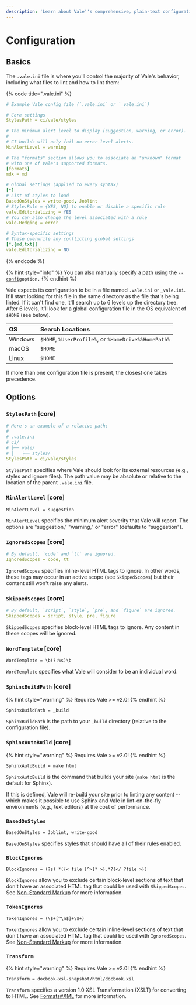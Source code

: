 ```yaml
---
description: 'Learn about Vale''s comprehensive, plain-text configuration system.'
---
```


# Configuration

## Basics

The `.vale.ini` file is where you'll control the majority of Vale's behavior, including what files to lint and how to lint them:

{% code title=".vale.ini" %}
```yaml
# Example Vale config file (`.vale.ini` or `_vale.ini`)

# Core settings
StylesPath = ci/vale/styles

# The minimum alert level to display (suggestion, warning, or error).
#
# CI builds will only fail on error-level alerts.
MinAlertLevel = warning

# The "formats" section allows you to associate an "unknown" format
# with one of Vale's supported formats.
[formats]
mdx = md

# Global settings (applied to every syntax)
[*]
# List of styles to load
BasedOnStyles = write-good, Joblint
# Style.Rule = {YES, NO} to enable or disable a specific rule
vale.Editorializing = YES
# You can also change the level associated with a rule
vale.Hedging = error

# Syntax-specific settings
# These overwrite any conflicting global settings
[*.{md,txt}]
vale.Editorializing = NO
```
{% endcode %}

{% hint style="info" %}
You can also manually specify a path using the [`--config`](usage.md#config)`option.`
{% endhint %}

Vale expects its configuration to be in a file named `.vale.ini` or `_vale.ini`. It'll start looking for this file in the same directory as the file that's being linted. If it can't find one, it'll search up to 6 levels up the directory tree. After 6 levels, it'll look for a global configuration file in the OS equivalent of `$HOME` \(see below\).

| OS | Search Locations |
| :--- | :--- |
| Windows | `$HOME`, `%UserProfile%`, or `%HomeDrive%%HomePath%` |
| macOS | `$HOME` |
| Linux | `$HOME` |

If more than one configuration file is present, the closest one takes precedence.

## Options

### `StylesPath` \[core\]

```yaml
# Here's an example of a relative path:
#
# .vale.ini
# ci/
# ├── vale/
# │   ├── styles/
StylesPath = ci/vale/styles
```

`StylesPath` specifies where Vale should look for its external resources \(e.g., styles and ignore files\). The path value may be absolute or relative to the location of the parent `.vale.ini` file.

### `MinAlertLevel` \[core\]

```text
MinAlertLevel = suggestion
```

`MinAlertLevel` specifies the minimum alert severity that Vale will report. The options are "suggestion," "warning," or "error" \(defaults to "suggestion"\).

### `IgnoredScopes` \[core\]

```yaml
# By default, `code` and `tt` are ignored.
IgnoredScopes = code, tt
```

`IgnoredScopes` specifies inline-level HTML tags to ignore. In other words, these tags may occur in an active scope \(see `SkippedScopes`\) but their content still won't raise any alerts.

### `SkippedScopes` \[core\]

```yaml
# By default, `script`, `style`, `pre`, and `figure` are ignored.
SkippedScopes = script, style, pre, figure
```

`SkippedScopes` specifies block-level HTML tags to ignore. Any content in these scopes will be ignored.

### `WordTemplate` \[core\]

```text
WordTemplate = \b(?:%s)\b
```

`WordTemplate` specifies what Vale will consider to be an individual word.

### `SphinxBuildPath` \[core\]

{% hint style="warning" %}
Requires Vale &gt;= v2.0!
{% endhint %}

```text
SphinxBuildPath = _build
```

`SphinxBuildPath` is the path to your `_build` directory \(relative to the configuration file\).

### `SphinxAutoBuild` \[core\]

{% hint style="warning" %}
Requires Vale &gt;= v2.0!
{% endhint %}

```text
SphinxAutoBuild = make html
```

`SphinxAutoBuild` is the command that builds your site \(`make html` is the default for Sphinx\).

If this is defined, Vale will re-build your site prior to linting any content -- which makes it possible to use Sphinx and Vale in lint-on-the-fly environments \(e.g., text editors\) at the cost of performance.

### `BasedOnStyles`

```text
BasedOnStyles = Joblint, write-good
```

`BasedOnStyles` specifies [styles](styles.md) that should have all of their rules enabled.

### `BlockIgnores`

```text
BlockIgnores = (?s) *({< file [^>]* >}.*?{</ ?file >})
```

`BlockIgnores` allow you to exclude certain block-level sections of text that don't have an associated HTML tag that could be used with `SkippedScopes`. See [Non-Standard Markup](markup.md#non-standard-markup) for more information.

### `TokenIgnores`

```text
TokenIgnores = (\$+[^\n$]+\$+)
```

`TokenIgnores` allow you to exclude certain inline-level sections of text that don't have an associated HTML tag that could be used with `IgnoredScopes`. See [Non-Standard Markup](markup.md#non-standard-markup) for more information.

### `Transform`

{% hint style="warning" %}
Requires Vale &gt;= v2.0!
{% endhint %}

```text
Transform = docbook-xsl-snapshot/html/docbook.xsl
```

`Transform` specifies a version 1.0 XSL Transformation \(XSLT\) for converting to HTML. See [Formats\#XML](markup.md#xml-markup) for more information.

